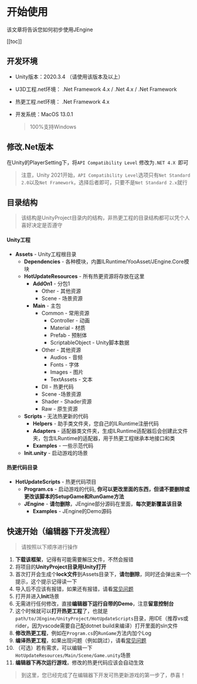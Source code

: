 # 开始使用 

该文章将告诉您如何初步使用JEngine

[[toc]]



## 开发环境

- Unity版本：2020.3.4 （请使用该版本及以上）

- U3D工程.net环境： .Net Framework 4.x / .Net 4.x / .Net Framework

- 热更工程.net环境： .Net Framework 4.x

- 开发系统：MacOS 13.0.1

  > 100%支持Windows



## 修改.Net版本

在Unity的PlayerSetting下，将```API Compatibility Level``` 修改为```.NET 4.X ```即可

> 注意，Unity 2021开始，```API Compatibility Level```选项只有```Net Standard 2.0```以及```Net Framework```，选择后者即可，只要不是```Net Standard 2.x```就行



## 目录结构

> 该结构是UnityProject目录内的结构，非热更工程的目录结构都可以凭个人喜好决定是否遵守

#### Unity工程

- **Assets** - Unity工程根目录
  - **Dependencies** - 各种模块，内置ILRuntime/YooAsset/JEngine.Core模块
  - **HotUpdateResources** - 所有热更资源将存放在这里
    - **AddOn1** - 分包1
      - Other - 其他资源
      - Scene - 场景资源
    - **Main** - 主包
      - Common - 常用资源
        - Controller - 动画
        - Material - 材质
        - Prefab - 预制体
        - ScriptableObject - Unity脚本数据
      - Other - 其他资源
        - Audios - 音频
        - Fonts - 字体
        - Images - 图片
        - TextAssets - 文本
      - Dll - 热更代码
      - Scene -场景资源
      - Shader - Shader资源
      - Raw - 原生资源
  - **Scripts** - 无法热更新的代码
    - **Helpers** - 助手类文件夹，您自己的ILRuntime注册代码
    - **Adapters** - 适配器类文件夹，生成ILRuntime适配器后会创建此文件夹，包含ILRuntime的适配器，用于热更工程继承本地接口和类
    - **Examples** - 一些示范代码
  - **Init.unity** - 启动游戏的场景

#### 热更代码目录

- **HotUpdateScripts** - 热更代码项目
  - **Program.cs** - 启动游戏的代码, **你可以更改里面的东西，但请不要删除或更改该脚本的SetupGame和RunGame方法**
  - **JEngine** - **请勿删除**，JEngine部分源码在里面，**每次更新覆盖该目录**
    - **Examples** - JEngine的Demo源码





## 快速开始（编辑器下开发流程）

> 请按照以下顺序进行操作

1. **下载该框架**，记得有可能需要解压文件，不然会报错
2. 将项目的**UnityProject目录用Unity打开**
3. 首次打开会生成个**lock文件**到Assets目录下，**请勿删除**，同时还会弹出来一个提示，这个提示记得读一下
4. 导入后不应该有报错，如果还有报错，请看[常见问题](./FAQ.md)
5. 打开并进入**Init**场景
6. 无需进行任何修改，直接**编辑器下运行自带的Demo**，注意**留意控制台**
7. 这个时候就可以**打开热更工程**了，也就是```path/to/JEngine/UnityProject/HotUpdateScripts```目录，用IDE（推荐vs或rider，因为vscode需要自己配dotnet build来编译）打开里面的sln文件
8. **修改热更工程**，例如在```Program.cs```的```RunGame```方法内加个Log
9. **编译热更工程**，如果出现问题（例如跳过），请看[常见问题](./FAQ.md)
10. （可选）若有需求，可以编辑一下```HotUpdateResources/Main/Scene/Game.unity```场景
11. **编辑器下再次运行游戏**，修改的热更代码应该会自动生效

   > 到这里，您已经完成了在编辑器下开发可热更新游戏的第一步了，恭喜！






